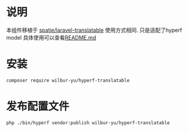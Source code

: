 # 说明

本组件移植于 [spatie/laravel-translatable](https://github.com/spatie/laravel-translatable)
使用方式相同. 只是适配了hyperf model
具体使用可以查看[README.md](https://github.com/spatie/laravel-translatable/blob/master/README.md)

# 安装

```bash
composer require wilbur-yu/hyperf-translatable
```

# 发布配置文件

```bash
php ./bin/hyperf vendor:publish wilbur-yu/hyperf-translatable
```